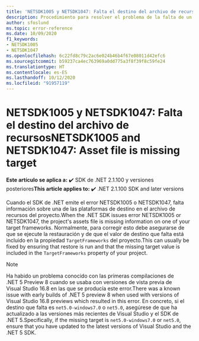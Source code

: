 ```yaml
---
title: 'NETSDK1005 y NETSDK1047: Falta el destino del archivo de recursos'
description: Procedimiento para resolver el problema de la falta de un destino en un archivo de recursos.
author: sfoslund
ms.topic: error-reference
ms.date: 10/09/2020
f1_keywords:
- NETSDK1005
- NETSDK1047
ms.openlocfilehash: 6c22fd8c79c2ac6e024b46b4f67e08011d42efc6
ms.sourcegitcommit: b59237ca4ec763969a0dd775a3f8f39f8c59fe24
ms.translationtype: HT
ms.contentlocale: es-ES
ms.lasthandoff: 10/12/2020
ms.locfileid: "91957119"
---
```

# <a name="netsdk1005-and-netsdk1047-asset-file-is-missing-target"></a><span data-ttu-id="5e2b7-103">NETSDK1005 y NETSDK1047: Falta el destino del archivo de recursos</span><span class="sxs-lookup"><span data-stu-id="5e2b7-103">NETSDK1005 and NETSDK1047: Asset file is missing target</span></span>

<span data-ttu-id="5e2b7-104">**Este artículo se aplica a:** ✔️ SDK de .NET 2.1.100 y versiones posteriores</span><span class="sxs-lookup"><span data-stu-id="5e2b7-104">**This article applies to:** ✔️ .NET 2.1.100 SDK and later versions</span></span>

<span data-ttu-id="5e2b7-105">Cuando el SDK de .NET emite el error NETSDK1005 o NETSDK1047, falta información sobre una de las plataformas de destino en el archivo de recursos del proyecto.</span><span class="sxs-lookup"><span data-stu-id="5e2b7-105">When the .NET SDK issues error NETSDK1005 or NETSDK1047, the project's assets file is missing information on one of your target frameworks.</span></span> <span data-ttu-id="5e2b7-106">Normalmente, para corregir esto debe asegurarse de que se ejecute la restauración y de que el valor de destino que falta está incluido en la propiedad `TargetFrameworks` del proyecto.</span><span class="sxs-lookup"><span data-stu-id="5e2b7-106">This can usually be fixed by ensuring that restore is run and that the missing target value is included in the `TargetFrameworks` property of your project.</span></span>

> [!NOTE]
> <span data-ttu-id="5e2b7-107">Ha habido un problema conocido con las primeras compilaciones de .NET 5 Preview 8 cuando se usaba con versiones de vista previa de Visual Studio 16.8 en las que se producía este error.</span><span class="sxs-lookup"><span data-stu-id="5e2b7-107">There was a known issue with early builds of .NET 5 preview 8 when used with versions of Visual Studio 16.8 previews which resulted in this error.</span></span> <span data-ttu-id="5e2b7-108">En concreto, si el destino que falta es `net5.0-windows7.0` o `net5.0`, asegúrese de que ha actualizado a las versiones más recientes de Visual Studio y el SDK de .NET 5.</span><span class="sxs-lookup"><span data-stu-id="5e2b7-108">Specifically, if the missing target is `net5.0-windows7.0` or `net5.0`, ensure that you have updated to the latest versions of Visual Studio and the .NET 5 SDK.</span></span>
